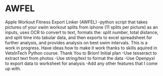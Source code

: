 # AWFEL
Apple Workout Fitness Export Linker (AWFEL) -python script that takes pictures of your swim workout splits from iphone (11 splits per picture) as an inputs, uses OCR to convert to text, formats the: split number, total distance, and split time into tabular data, and then exports to excel spreadsheet for further analysis, and provides analysis on best swim intervals.
This is a work in progress.  Have ideas how to make it work thanks to skills aquired in VetsInTech Python course.  Thank You to Brion!
Initial plan
-Use tesseract to extract text from photos
-Use string/text to format the data
-Use Openpyxl to export data to worksheet for analysis
-Add any other features that I come up with.
